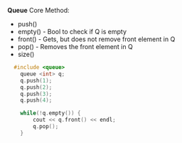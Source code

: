 
**Queue**
Core Method:
* push()   
* empty()  - Bool to check if Q is empty
* front()  - Gets, but does not remove front element in Q
* pop()    - Removes the front element in Q
* size()

``` c++
  #include <queue>
	queue <int> q;
	q.push(1);
	q.push(2);
	q.push(3);
	q.push(4);

	while(!q.empty()) {
		cout << q.front() << endl;
		q.pop();
	}

```
